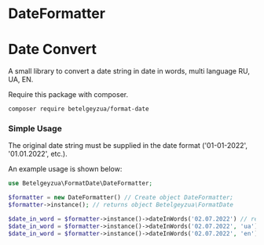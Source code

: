 # DateFormatter

# Date Convert
A small library to convert a date string in date in words, multi language RU, UA, EN.

Require this package with composer.

```shell
composer require betelgeyzua/format-date
```
### Simple Usage

The original date string must be supplied in the date format ('01-01-2022', '01.01.2022', etc.). 

An example usage is shown below:

```php
use Betelgeyzua\FormatDate\DateFormatter;

$formatter = new DateFormatter() // Create object DateFormatter;
$formatter->instance(); // returns object Betelgeyzua\FormatDate

$date_in_word = $formatter->instance()->dateInWords('02.07.2022') // returns 02 Июля 2022 default language RU
$date_in_word = $formatter->instance()->dateInWords('02.07.2022', 'ua') // returns 02 Липня 2022
$date_in_word = $formatter->instance()->dateInWords('02.07.2022', 'en') // returns 02 July 2022
```